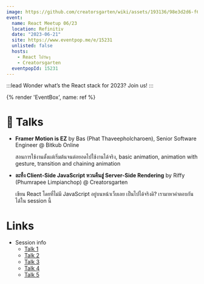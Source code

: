 ```yaml
---
image: https://github.com/creatorsgarten/wiki/assets/193136/98e3d2d6-f6eb-4a78-a89e-bd1298532bb3
event:
  name: React Meetup 06/23
  location: Refinitiv
  date: "2023-06-21"
  site: https://www.eventpop.me/e/15231
  unlisted: false
  hosts:
    - React ไปวันๆ
    - Creatorsgarten
  eventpopId: 15231
---
```


:::lead
Wonder what’s the React stack for 2023? Join us!
:::

{% render 'EventBox', name: ref %}

# 🎤 Talks

- **Framer Motion is EZ** by Bas (Phat Thaveepholcharoen), Senior Software Engineer @ Bitkub Online

  สอนการใช้งานตั้งแต่เริ่มต้นจนต่อยอดไปใช้งานได้จริง, basic animation, animation with gesture, transition and chaining animation

- **ละทิ้ง Client-Side JavaScript หวนคืนสู่ Server-Side Rendering** by Riffy (Phumrapee Limpianchop) @ Creatorsgarten

  เขียน React โดยที่ไม่มี JavaScript อยู่บนหน้าเว็บเลย เป็นไปได้จริงดิ? เรามาหาคำตอบกันได้ใน session นี้

# Links

- Session info
  - [Talk 1](https://www.facebook.com/devMasterSomeday/posts/pfbid0nbFGoVdkoWeTtCf2TuqYRnHYUmcj2dZ4j3vzWYzk73yqACpPkw14fzu5qsG2VQptl)
  - [Talk 2](https://www.facebook.com/devMasterSomeday/posts/pfbid0349KcjYV7YYex5VsBNY8hbtcURYSRXmEvWsdMEqvfycTpD4yV6YC4rXKfWupsG1ALl)
  - [Talk 3](https://www.facebook.com/devMasterSomeday/posts/pfbid02Q8b4g5twcmdpd4cNkN1a4xYo9pgAVNxjgy28u4pcvKwEPeCUAaCB9sDyvAa18u2ol)
  - [Talk 4](https://www.facebook.com/devMasterSomeday/posts/pfbid0CiSxCXqYM77bwGMuyWuzYdJL19RSPhXETagjx47ZsqN3j4S1mBDW5xqZeKu1frMMl)
  - [Talk 5](https://www.facebook.com/devMasterSomeday/posts/pfbid0QkjiR9yQW9egqmV72GtppkVj86kEjmB6DQpnkfcGjBBKuUAH3Qw9Sd2pfzotGbR5l)